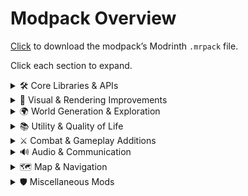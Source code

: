 # Modpack Overview

[Click](../modpack/endor-1.0.0.mrpack) to download the modpack’s Modrinth `.mrpack` file.

Click each section to expand.

<details>
<summary>🛠️ Core Libraries & APIs</summary>

- **Architectury API**: Cross-platform modding API framework.
- **AzureLib**: Utility library providing shared functions.
- **Balm**: Shared utility toolkit for mods.
- **Bookshelf**: Lightweight library of common utilities for mods.
- **Cloth Config API**: Configuration GUI library for mod settings.
- **CreativeCore**: Core library with essential utilities for content mods.
- **FerriteCore**: Performance and optimization library.
- **Forgified Fabric API**: Fabric port of Forge utilities for compatibility.
- **Framework**: General-purpose utility framework for mod development.
- **Prickle**: Library.
- **Puzzles Lib**: Library support for puzzle-based content.
- **SmartBrainLib**: AI behavior library for mob enhancements.
- **Surveyor Map Framework**: Map rendering and minimap features.
- **TerraBlender**: World generation API for custom biomes.
- **TslatEntityStatus**: Displays entity status effects in HUD.

</details>

<details>
<summary>🎨 Visual & Rendering Improvements</summary>

- **AmbientSounds**: Adds environmental sounds for immersion.
- **Better Third Person**: Adds configurable third-person camera angles.
- **BetterF3**: Upgraded debug screen with extra info.
- **Bliss Shaders**: High-performance shader pack for Fabric.
- **Complementary Shaders – Reimagined**: Enhanced lighting & shadows.
- **Continuity**: Better textures and glass.
- **Distant Horizons**: Improves render distances and LOD.
- **Entity Culling**: Skips rendering entities outside FOV.
- **GlitchCore**: Shader support utilities and effects.
- **Lighty**: Dynamic lighting enhancements for mobs and blocks.
- **Not Enough Animations**: Adds more smooth mob and player animations.
- **Sodium**: GPU-based renderer for smooth frame rates.
- **You Died**: Custom death screen.

</details>

<details>
<summary>🌍 World Generation & Exploration</summary>

- **Antique Atlas 4**: In-game exploration map with minimap support. Open map by pressing **M**.
- **Biomes O’ Plenty**: Adds 80+ new biomes and world generation features.
- **Dungeons and Taverns**: Overhauls dungeon generation and adds NPCs with quests. To unlock maps at a tavern, trade with the cartographer spawned there once before they unlock the second map trade.
- **Medieval Buildings**: Spawns medieval-themed structures in villages.
- **Mobs of Mythology**: Introduces 4 [mythological creatures](https://wiki.pixeldreamstudios.net/mods/mobs-of-mythology/) across biomes.
- **NetherPortalFix**: Fixes portal-linking issues in the Nether.
- **Surveyor Map Framework**: (see Core Libraries & APIs)
- **TerraBlender**: (see Core Libraries & APIs)
- **Waystones**: Place teleportation stones for fast travel. [Wiki](https://mods.twelveiterations.com/minecraft-bedrock/waystones/waystone)
- **When Dungeons Arise**: Overhauls dungeon layouts and loot.

</details>

<details>
<summary>📚 Utility & Quality of Life</summary>

- **AppleSkin**: Displays hunger/saturation values on food items.
- **Clumps**: Combines experience orbs for performance.
- **Cloth Config API**: (see Core Libraries & APIs)
- **Connector Extras**: Adds extra features to Sinytra Connector.
- **Enchantment Descriptions**: Shows detailed enchantment tooltips.
- **Item Highlighter**: Highlights specified items in the world.
- **Jade 🔍**: In-game tooltip overlay showing block and entity info.
- **Just Enough Items**: Recipe lookup and ingredient lists.
- **Nemo’s Inventory Sorting**: One-click inventory organization.
- **Pick Up Notifier**: Audible/visual cue when items are picked up.
- **Sleep**: Skips night when a percentage of players sleep.
- **Sinytra Connector**: Syncs data between server and clients.
- **Sodium**: (see Visual & Rendering)
- **Surveyor Map Framework**: (see Core Libraries & APIs)

</details>

<details>
<summary>⚔️ Combat & Gameplay Additions</summary>

- **Corpse**: Leaves a tombstone with loot on player death.
- **Cosmetic Armor Reworked**: Separates cosmetic layers from armor for more customization.
- **Dragon Mounts: Remastered**: Find and hatch dragon eggs, then ride your dragon. Vanilla-friendly. Sneak + right click to access the inventory. Needs a vanilla saddle to mount. Can craft whistles for commands.
- **Dungeons and Taverns**: (see World Generation & Exploration)
- **Epic Knights: Shields Armor and Weapons**: New medieval gear sets. [Wiki](https://docs.google.com/document/d/19cIxLeXQ2r_9zxP6q33WA7i4oFTGHVjnV5MTSIWXrKQ/edit?pli=1&tab=t.0)
- **Goblin Traders**: Wandering goblins offering random trades.
- **Nature’s Compass**: Craft a [compass](https://modrinth.com/mod/natures-compass) that helps you locate any biome.
- **Scribble**: Enhanced sign and book writing (colors, formatting, etc.).

</details>

<details>
<summary>🔊 Audio & Communication</summary>

- **AmbientSounds**: (see Visual & Rendering Improvements)
- **Simple Voice Chat**: Proximity-based in-game voice communication.

</details>

<details>
<summary>🗺️ Map & Navigation</summary>

- **Antique Atlas 4**: (see World Generation & Exploration)
- **Surveyor Map Framework**: (see Core Libraries & APIs)

</details>

<details>
<summary>🛡️ Miscellaneous Mods</summary>

- **3D Skin Layers**: Renders player skin layers in 3D.
- **Armor Stand Poses**: Customize armor stand positions.
- **Comforts**: Sleeping bags and portable respawn anchors. [Recipes](https://modrinth.com/mod/comforts)
- **Connector Extras**: (see Utility & Quality of Life)
- **Framework**: (see Core Libraries & APIs)
- **GlitchCore**: (see Visual & Rendering Improvements)
- **ModernFix**: Compatibility fixes for modern JVMs.
- **Modflared**: Quality-of-life tweaks and server utilities.

</details>
